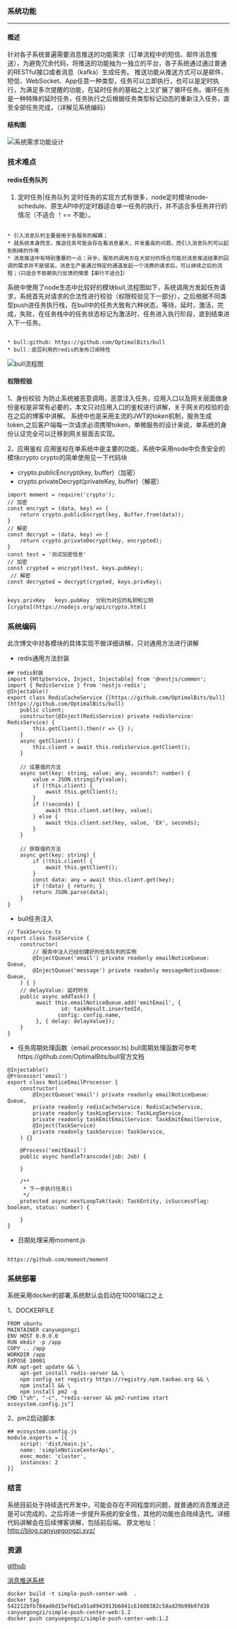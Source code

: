 ### 系统功能

* * *
#### 概述
针对各子系统普遍需要消息推送的功能需求（订单流程中的短信、邮件消息推送），为避免冗余代码，将推送的功能抽为一独立的平台，各子系统通过通过普通的RESTful接口或者消息（kafka）生成任务。
推送功能从推送方式可以是邮件、短信、WebSocket、App任意一种类型，任务可以立即执行，也可以是定时执行，为满足多次提醒的功能，在延时任务的基础之上又扩展了循环任务。循环任务是一种特殊的延时任务，任务执行之后根据任务类型标记动态的重新注入任务，直至全部任务完成，（详解见系统编码）
#### 结构图
![系统需求功能设计](http://qiniu.canyuegongzi.xyz/simple_notice.1592924286923.png)
### 技术难点
#### redis任务队列

1. 定时任务|任务队列
定时任务的实现方式有很多，node定时模块node-schedule、原生API中的定时器适合单一任务的执行，并不适合多任务并行的情况（不适合 ！== 不能）。
```info

* 引入消息队列主要是用于各服务的解耦；
* 就系统本身而言，推送任务可能会存在看消息量大，并发量高的问题，而引入消息队列可以起到削峰的作用
* 消息推送中有特别重要的一点：异步，服务的调用方在大部分的场合可能对消息推送结果的回调的需求并不是很高，消息生产者通过特定的通道发起一个消费的请求后，可以继续之后的流程；（只适合不依赖执行反馈的情景【串行不适合】）

```
系统中使用了node生态中比较好的模块bull,流程图如下，系统调用方发起任务请求，系统首先对请求的合法性进行校验（权限校验见下一部分），之后根据不同类型push进任务执行栈，在bull中的任务大致有六种状态，等待，延时，激活，完成，失败，在任务栈中的任务状态标记为激活时，任务进入执行阶段，直到结束进入下一任务。
```info

* bull:github: https://github.com/OptimalBits/bull
* bull：底层利用的redis的发布订阅特性
```
![bull流程图](http://qiniu.canyuegongzi.xyz/notice_notice_flow.1593090119391.png)

#### 权限校验

1、身份校验
为防止系统被恶意调用，恶意注入任务，应用入口以及网关层面做身份鉴权是非常有必要的，本文只对应用入口的鉴权进行讲解，关于网关的校验的会在之后的博客中讲解。
系统中也是采用主流的JWT的token机制，服务生成token,之后客户端每一次请求必须携带token，单微服务的设计来说，单系统的身份认证完全可以迁移到网关层面去实现。

2、应用鉴权
应用鉴权在单系统中是主要的功能，系统中采用node中负责安全的模块crypto
crypto的简单使用见一下代码块

* crypto.publicEncrypt(key, buffer)（加密）
* crypto.privateDecrypt(privateKey, buffer)（解密）

```
import moment = require('crypto');
// 加密
const encrypt = (data, key) => {
    return crypto.publicEncrypt(key, Buffer.from(data));
}
// 解密
const decrypt = (data, key) => {
    return crypto.privateDecrypt(key, encrypted);
}
const test = '测试加密信息'
// 加密
const crypted = encrypt(test, keys.pubKey);
 // 解密
const decrypted = decrypt(crypted, keys.privKey);

```
```alert

keys.privKey   keys.pubKey  分别为对应的私钥和公钥
[crypto](https://nodejs.org/api/crypto.html)

```
### 系统编码
此次博文中对各模块的具体实现不做详细讲解，只对通用方法进行讲解

* redis通用方法封装

```
## redis封装
import {HttpService, Inject, Injectable} from '@nestjs/common';
import { RedisService } from 'nestjs-redis';
@Injectable()
export class RedisCacheService {[https://github.com/OptimalBits/bull](https://github.com/OptimalBits/bull)
    public client;
    constructor(@Inject(RedisService) private redisService: RedisService) {
        this.getClient().then(r => {} );
    }
    async getClient() {
        this.client = await this.redisService.getClient();
    }

    // 设置值的方法
    async set(key: string, value: any, seconds?: number) {
        value = JSON.stringify(value);
        if (!this.client) {
            await this.getClient();
        }
        if (!seconds) {
            await this.client.set(key, value);
        } else {
            await this.client.set(key, value, 'EX', seconds);
        }
    }

    // 获取值的方法
    async get(key: string) {
        if (!this.client) {
            await this.getClient();
        }
        const data: any = await this.client.get(key);
        if (!data) { return; }
        return JSON.parse(data);
    }
}

```

* bull任务注入
```
// TaskService.ts
export class TaskService {
    constructor(
        // 服务中注入已经创建好的任务队列的实例
        @InjectQueue('email') private readonly emailNoticeQueue: Queue,
        @InjectQueue('message') private readonly messageNoticeQueue: Queue,
    ) { }
    // delayValue: 延时时长
    public async addTask() {
         await this.emailNoticeQueue.add('emitEmail', {
                 id: taskResult.insertedId,
                config: config.name,
         }, { delay: delayValue});
    }
}

```
* 任务周期处理函数（email.processor.ts)
bull周期处理函数可参考https://github.com/OptimalBits/bull官方文档
```
@Injectable()
@Processor('email')
export class NoticeEmailProcessor {
    constructor(
        @InjectQueue('email') private readonly emailNoticeQueue: Queue,
        private readonly redisCacheService: RedisCacheService,
        private readonly taskLogService: TaskLogService,
        private readonly taskEmitEmailService: TaskEmitEmailService,
        @Inject(TaskService)
        private readonly taskService: TaskService,
    ) {}

    @Process('emitEmail')
    public async handleTranscode(job: Job) {

    }

    /**
     * 下一步执行任务()
     */
    protected async nextLoopTak(task: TaskEntity, isSuccessFlag: boolean, status: number) {

    }
}
```
* 日期处理采用moment.js
```info

https://github.com/moment/moment
```
### 系统部署
系统采用docker的部署,系统默认会启动在10001端口之上

1、DOCKERFILE
```
FROM ubuntu
MAINTAINER canyuegongzi
ENV HOST 0.0.0.0
RUN mkdir -p /app
COPY .. /app
WORKDIR /app
EXPOSE 10001
RUN apt-get update && \
    apt-get install redis-server && \
    npm config set registry https://registry.npm.taobao.org && \
    npm install && \
    npm install pm2 -g
CMD ["sh", "-c", "redis-server && pm2-runtime start ecosystem.config.js"]
```

2、pm2启动脚本
```
## ecosystem.config.js
module.exports = [{
    script: 'dist/main.js',
    name: 'simpleNoticeCenterApi',
    exec_mode: 'cluster',
    instances: 2
}]

```

### 结言
系统目前处于持续迭代开发中，可能会存在不同程度的问题，就普通的消息推送还是可以完成的，之后将进一步提升系统的安全性，其他的功能也会陆续迭代。详细代码讲解会在后续博客讲解，包括前后端。
原文地址：http://blog.canyuegongzi.xyz/
### 资源
[github](https://github.com/canyuegongzi/simple-push-center.git)

[消息推送系统](http://canyuegongzi.xyz/simple-notice-center-web)

```
docker build -t simple-push-center-web  .
docker tag 542212bfb784ad6d15ef6d1a91a0943913b6041c61608382c58ad29b99b97d30 canyuegongzi/simple-push-center-web:1.2
docker push canyuegongzi/simple-push-center-web:1.2
```
